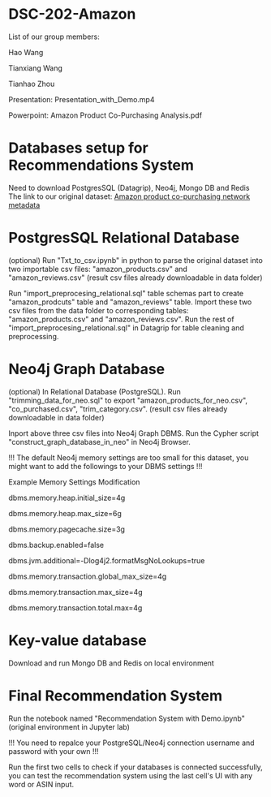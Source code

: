 # DSC-202-Amazon
List of our group members:

Hao Wang

Tianxiang Wang

Tianhao Zhou

Presentation: Presentation_with_Demo.mp4

Powerpoint: Amazon Product Co-Purchasing Analysis.pdf

# Databases setup for Recommendations System 
Need to download PostgresSQL (Datagrip), Neo4j, Mongo DB and Redis
The link to our original dataset: [Amazon product co-purchasing network metadata](https://snap.stanford.edu/data/amazon-meta.html)

# PostgresSQL Relational Database
(optional) Run "Txt_to_csv.ipynb" in python to parse the original dataset into two importable csv files: "amazon_products.csv" and "amazon_reviews.csv" (result csv files already downloadable in data folder)

Run "import_preprocesing_relational.sql" table schemas part to create "amazon_prodcuts" table and "amazon_reviews" table. Import these two csv files from the data folder to corresponding tables: "amazon_products.csv" and "amazon_reviews.csv". Run the rest of "import_preprocesing_relational.sql" in Datagrip for table cleaning and preprocessing.


# Neo4j Graph Database
(optional) In Relational Database (PostgreSQL). Run "trimming_data_for_neo.sql" to export "amazon_products_for_neo.csv", "co_purchased.csv", "trim_category.csv". (result csv files already downloadable in data folder)

Inport above three csv files into Neo4j Graph DBMS. Run the Cypher script "construct_graph_database_in_neo" in Neo4j Browser. 


!!! The default Neo4j memory settings are too small for this dataset, you might want to add the followings to your DBMS settings !!!

Example Memory Settings Modification

dbms.memory.heap.initial_size=4g

dbms.memory.heap.max_size=6g

dbms.memory.pagecache.size=3g

dbms.backup.enabled=false

dbms.jvm.additional=-Dlog4j2.formatMsgNoLookups=true

dbms.memory.transaction.global_max_size=4g

dbms.memory.transaction.max_size=4g

dbms.memory.transaction.total.max=4g

# Key-value database
Download and run Mongo DB and Redis on local environment

# Final Recommendation System

Run the notebook named "Recommendation System with Demo.ipynb" (original environment in Jupyter lab)

!!! You need to repalce your PostgreSQL/Neo4j connection username and password with your own !!!

Run the first two cells to check if your databases is connected successfully, you can test the recommendation system using the last cell's UI with any word or ASIN input.
